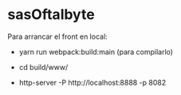# sasOftalbyte

Para arrancar el front en local:

- yarn run webpack:build:main (para compilarlo)

- cd build/www/

- http-server -P http://localhost:8888 -p 8082

